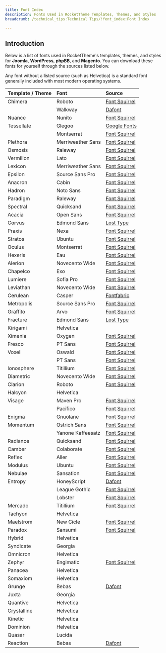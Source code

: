 ```yaml
---
title: Font Index
description: Fonts Used in RocketTheme Templates, Themes, and Styles
breadcrumb: /technical_tips:Technical Tips/!font_index:Font Index

---
```


Introduction
-----

Below is a list of fonts used in RocketTheme's templates, themes, and styles for **Joomla**, **WordPress**, **phpBB**, and **Magento**. You can download these fonts for yourself through the sources listed below.

Any font without a listed source (such as Helvetica) is a standard font generally included with most modern operating systems.

| Template / Theme | Font              | Source                                                               |  
| :--------------- | :---------------- | :------------------------------------------------------------------- |  
| Chimera          | Roboto            | [Font Squirrel](http://www.fontsquirrel.com/fonts/roboto)            |  
|                  | Walkway           | [Dafont](http://www.dafont.com/walkway.font)                         |  
| Nuance           | Nunito            | [Font Squirrel](http://www.fontsquirrel.com/fonts/nunito)            |  
| Tessellate       | Glegoo            | [Google Fonts](https://www.google.com/fonts/specimen/Glegoo)         |  
|                  | Montserrat        | [Font Squirrel](http://www.fontsquirrel.com/fonts/montserrat)        |  
| Plethora         | Merriweather Sans | [Font Squirrel](http://www.fontsquirrel.com/fonts/merriweather-sans) |  
| Osmosis          | Raleway           | [Font Squirrel](http://www.fontsquirrel.com/fonts/Raleway)           |  
| Vermilion        | Lato              | [Font Squirrel](http://www.fontsquirrel.com/fonts/lato)              |  
| Lexicon          | Merriweather Sans | [Font Squirrel](http://www.fontsquirrel.com/fonts/merriweather-sans) |  
| Epsilon          | Source Sans Pro   | [Font Squirrel](http://www.fontsquirrel.com/fonts/source-sans-pro)   |  
| Anacron          | Cabin             | [Font Squirrel](http://www.fontsquirrel.com/fonts/cabin)             |  
| Hadron           | Noto Sans         | [Font Squirrel](http://www.fontsquirrel.com/fonts/noto-sans)         |  
| Paradigm         | Raleway           | [Font Squirrel](http://www.fontsquirrel.com/fonts/Raleway)           |  
| Spectral         | Quicksand         | [Font Squirrel](http://www.fontsquirrel.com/fonts/Quicksand)         |  
| Acacia           | Open Sans         | [Font Squirrel](http://www.fontsquirrel.com/fonts/open-sans)         |  
| Corvus           | Edmond Sans       | [Lost Type](http://www.losttype.com/font/?name=edmondsans)           |  
| Praxis           | Nexa              | [Font Squirrel](http://www.fontsquirrel.com/fonts/nexa)              |  
| Stratos          | Ubuntu            | [Font Squirrel](http://www.fontsquirrel.com/fonts/ubuntu)            |  
| Oculus           | Montserrat        | [Font Squirrel](http://www.fontsquirrel.com/fonts/montserrat)        |  
| Hexeris          | Eau               | [Font Squirrel](http://www.fontsquirrel.com/fonts/Eau)               |  
| Alerion          | Novecento Wide    | [Font Squirrel](http://www.fontsquirrel.com/fonts/novecento-wide)    |  
| Chapelco         | Exo               | [Font Squirrel](http://www.fontsquirrel.com/fonts/exo)               |  
| Lumiere          | Sofia Pro         | [Font Squirrel](http://www.fontsquirrel.com/fonts/sofia-pro)         |  
| Leviathan        | Novecento Wide    | [Font Squirrel](http://www.fontsquirrel.com/fonts/novecento-wide)    |  
| Cerulean         | Casper            | [Fontfabric](http://fontfabric.com/casper-free-font/)                |  
| Metropolis       | Source Sans Pro   | [Font Squirrel](http://www.fontsquirrel.com/fonts/source-sans-pro)   |  
| Graffito         | Arvo              | [Font Squirrel](http://www.fontsquirrel.com/fonts/arvo)              |  
| Fracture         | Edmond Sans       | [Lost Type](http://www.losttype.com/font/?name=edmondsans)           |  
| Kirigami         | Helvetica         |                                                                      |  
| Ximenia          | Oxygen            | [Font Squirrel](http://www.fontsquirrel.com/fonts/oxygen)            |  
| Fresco           | PT Sans           | [Font Squirrel](http://www.fontsquirrel.com/fonts/PT-Sans)           |  
| Voxel            | Oswald            | [Font Squirrel](http://www.fontsquirrel.com/fonts/oswald)            |  
|                  | PT Sans           | [Font Squirrel](http://www.fontsquirrel.com/fonts/PT-Sans)           |  
| Ionosphere       | Titillium         | [Font Squirrel](http://www.fontsquirrel.com/fonts/Titillium)         |  
| Diametric        | Novecento Wide    | [Font Squirrel](http://www.fontsquirrel.com/fonts/novecento-wide)    |  
| Clarion          | Roboto            | [Font Squirrel](http://www.fontsquirrel.com/fonts/roboto)            |  
| Halcyon          | Helvetica         |                                                                      |  
| Visage           | Maven Pro         | [Font Squirrel](http://www.fontsquirrel.com/fonts/maven-pro)         |  
|                  | Pacifico          | [Font Squirrel](http://www.fontsquirrel.com/fonts/pacifico)          |  
| Enigma           | Gnuolane          | [Font Squirrel](http://www.fontsquirrel.com/fonts/gnuolane)          |  
| Momentum         | Ostrich Sans      | [Font Squirrel](http://www.fontsquirrel.com/fonts/ostrich-sans)      |  
|                  | Yanone Kaffeesatz | [Font Squirrel](http://www.fontsquirrel.com/fonts/yanone-kaffeesatz) |  
| Radiance         | Quicksand         | [Font Squirrel](http://www.fontsquirrel.com/fonts/quicksand)         |  
| Camber           | Colaborate        | [Font Squirrel](http://www.fontsquirrel.com/fonts/colaborate)        |  
| Reflex           | Aller             | [Font Squirrel](http://www.fontsquirrel.com/fonts/aller)             |  
| Modulus          | Ubuntu            | [Font Squirrel](http://www.fontsquirrel.com/fonts/ubuntu)            |  
| Nebulae          | Sansation         | [Font Squirrel](http://www.fontsquirrel.com/fonts/sansation)         |  
| Entropy          | HoneyScript       | [Dafont](http://www.dafont.com/honey-script.font)                    |  
|                  | League Gothic     | [Font Squirrel](http://www.fontsquirrel.com/fonts/League-Gothic)     |  
|                  | Lobster           | [Font Squirrel](http://www.fontsquirrel.com/fonts/Lobster)           |  
| Mercado          | Titillium         | [Font Squirrel](http://www.fontsquirrel.com/fonts/Titillium)         |  
| Tachyon          | Helvetica         |                                                                      |  
| Maelstrom        | New Cicle         | [Font Squirrel](http://www.fontsquirrel.com/fonts/New-Cicle)         |  
| Paradox          | Sansumi           | [Font Squirrel](http://www.fontsquirrel.com/fonts/Sansumi)           |  
| Hybrid           | Helvetica         |                                                                      |  
| Syndicate        | Georgia           |                                                                      |  
| Omnicron         | Helvetica         |                                                                      |  
| Zephyr           | Engimatic         | [Font Squirrel](http://www.fontsquirrel.com/fonts/enigmatic)         |  
| Panacea          | Helvetica         |                                                                      |  
| Somaxiom         | Helvetica         |                                                                      |  
| Grunge           | Bebas             | [Dafont](http://www.dafont.com/bebas.font)                           |  
| Juxta            | Georgia           |                                                                      |  
| Quantive         | Helvetica         |                                                                      |  
| Crystalline      | Helvetica         |                                                                      |  
| Kinetic          | Helvetica         |                                                                      |  
| Dominion         | Helvetica         |                                                                      |  
| Quasar           | Lucida            |                                                                      |  
| Reaction         | Bebas             | [Dafont](http://www.dafont.com/bebas.font)                           |  
